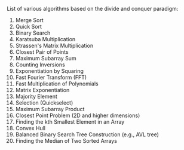 List of various algorithms based on the divide and conquer paradigm:

1. Merge Sort
2. Quick Sort
3. Binary Search
4. Karatsuba Multiplication
5. Strassen's Matrix Multiplication
6. Closest Pair of Points
7. Maximum Subarray Sum
8. Counting Inversions
9. Exponentiation by Squaring
10. Fast Fourier Transform (FFT)
11. Fast Multiplication of Polynomials
12. Matrix Exponentiation
13. Majority Element
14. Selection (Quickselect)
15. Maximum Subarray Product
16. Closest Point Problem (2D and higher dimensions)
17. Finding the kth Smallest Element in an Array
18. Convex Hull
19. Balanced Binary Search Tree Construction (e.g., AVL tree)
20. Finding the Median of Two Sorted Arrays
